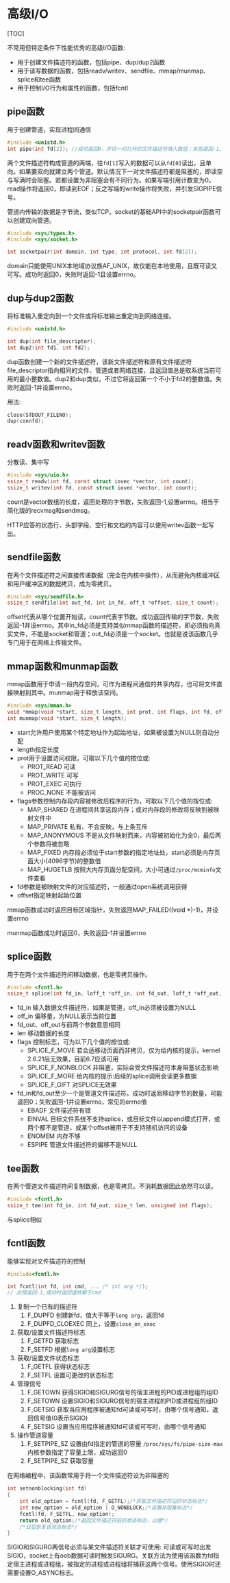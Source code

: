 # 高级I/O

[TOC]

不常用但特定条件下性能优秀的高级I/O函数:

- 用于创建文件描述符的函数，包括pipe、dup/dup2函数
- 用于读写数据的函数，包括readv/writev、sendfile、mmap/munmap、splice和tee函数
- 用于控制I/O行为和属性的函数，包括fcntl

## pipe函数

用于创建管道，实现进程间通信

```c
#include <unistd.h>
int pipe(int fd[2]); //成功返回0，并将一对打开的文件描述符填入数组；失败返回-1,设置errno
```

两个文件描述符构成管道的两端，往`fd[1]`写入的数据可以从`fd[0]`读出，且单向。如果要双向就建立两个管道。默认情况下一对文件描述符都是阻塞的，即读空与写满时会阻塞。若都设置为非阻塞会有不同行为。如果写端引用计数变为0，read操作将返回0，即读到EOF；反之写端的write操作将失败，并引发SIGPIPE信号。

管道内传输的数据是字节流，类似TCP。socket的基础API中的socketpair函数可以创建双向管道。

```c
#include <sys/types.h>
#include <sys/socket.h>

int socketpair(int domain, int type, int protocol, int fd[2]);
```

domain只能使用UNIX本地域协议族AF_UNIX，故仅能在本地使用，且既可读又可写。成功时返回0，失败时返回-1且设置errno。

## dup与dup2函数

将标准输入重定向到一个文件或将标准输出重定向到网络连接。

```c
#include <unistd.h>

int dup(int file_descriptor);
int dup2(int fd1, int fd2);
```

dup函数创建一个新的文件描述符，该新文件描述符和原有文件描述符file_descriptor指向相同的文件、管道或者网络连接，且返回值总是取系统当前可用的最小整数值。dup2和dup类似，不过它将返回第一个不小于fd2的整数值。失败时返回-1并设置errno。

用法:

```c
close(STDOUT_FILENO);
dup(connfd);
```

## readv函数和writev函数

分散读、集中写

```c
#include <sys/uio.h>
ssize_t readv(int fd, const struct iovec *vector, int count);
ssize_t writev(int fd, const struct iovec *vector, int count);
```

count是vector数组的长度，返回处理的字节数，失败返回-1,设置errno。相当于简化版的recvmsg和sendmsg。

HTTP应答的状态行、头部字段、空行和文档的内容可以使用writev函数一起写出。

## sendfile函数

在两个文件描述符之间直接传递数据（完全在内核中操作），从而避免内核缓冲区和用户缓冲区的数据拷贝，成为零拷贝。

```c
#include <sys/sendfile.h>
ssize_t sendfile(int out_fd, int in_fd, off_t *offset, size_t count);
```

offset代表从哪个位置开始读，count代表字节数。成功返回传输的字节数，失败返回-1并设errno。其中in_fd必须是支持类似mmap函数的描述符，即必须指向真实文件，不能是socket和管道；out_fd必须是一个socket。也就是说该函数几乎专门用于在网络上传输文件。

## mmap函数和munmap函数

mmap函数用于申请一段内存空间，可作为进程间通信的共享内存，也可将文件直接映射到其中。munmap用于释放该空间。

```c
#include <sys/mman.h>
void *mmap(void *start, size_t length, int prot, int flags, int fd, off_t offset_t);
int munmap(void *start, size_t length);
```

- start允许用户使用某个特定地址作为起始地址，如果被设置为NULL则自动分配
- length指定长度
- prot用于设置访问权限，可取以下几个值的按位或:
  - PROT_READ 可读
  - PROT_WRITE 可写
  - PROT_EXEC 可执行
  - PROC_NONE 不能被访问
- flags参数控制内存段内容被修改后程序的行为，可取以下几个值的按位或:
  - MAP_SHARED 在进程间共享这段内存；或对内存段的修改将反映到被映射文件中
  - MAP_PRIVATE 私有、不会反映，与上条互斥
  - MAP_ANONYMOUS 不是从文件映射而来，内容被初始化为全0，最后两个参数将被忽略
  - MAP_FIXED 内存段必须位于start参数的指定地址处，start必须是内存页面大小(4096字节)的整数倍
  - MAP_HUGETLB 按照大内存页面分配空间，大小可通过`/proc/mcminfo`文件查看
- fd参数是被映射文件的对应描述符，一般通过open系统调用获得
- offset指定映射起始位置

mmap函数成功时返回目标区域指针，失败返回MAP_FAILED((void *)-1)，并设置errno

munmap函数成功时返回0，失败返回-1并设置errno

## splice函数

用于在两个文件描述符间移动数据，也是零拷贝操作。

```c
#include <fcntl.h>
ssize_t splice(int fd_in, loff_t *off_in, int fd_out, loff_t *off_out, size_t len, unsigned int flags);
```

- fd_in 输入数据文件描述符，如果是管道，off_in必须被设置为NULL
- off_in 偏移量，为NULL表示当前位置
- fd_out、off_out与前两个参数意思相同
- len 移动数据的长度
- flags 控制标志，可为以下几个值的按位或:
  - SPLICE_F_MOVE 若合适移动页面而非拷贝，仅为给内核的提示，kernel 2.6.21后无效果，目前6.7应该可用
  - SPLICE_F_NONBLOCK 非阻塞，实际会受文件描述符本身阻塞状态影响
  - SPLICE_F_MORE 给内核的提示:后续的splice调用会读更多数据
  - SPLICE_F_GIFT 对SPLICE无效果
- fd_in和fd_out至少一个是管道文件描述符。成功时返回移动字节的数量，可能返回0；失败返回-1并设置errno，常见的errno值
  - EBADF 文件描述符有错
  - EINVAL 目标文件系统不支持splice，或目标文件以append模式打开，或两个都不是管道，或某个offset被用于不支持随机访问的设备
  - ENOMEM 内存不够
  - ESPIPE 管道文件描述符的偏移不是NULL

## tee函数

在两个管道文件描述符间复制数据，也是零拷贝。不消耗数据因此依然可以读。

```c
#include <fcntl.h>
ssize_t tee(int fd_in, int fd_out, size_t len, unsigned int flags);
```

与splice相似

## fcntl函数

能够实现对文件描述符的控制

```c
#include<fcntl.h>

int fcntl(int fd, int cmd, ... /* int arg */);
// 出错返回-1,成功时返回值依赖于cmd
```

1. 复制一个已有的描述符
   1. F_DUPFD 创建新fd，值大于等于`long arg`，返回fd
   2. F_DUPFD_CLOEXEC 同上，设置`close_on_exec`
2. 获取/设置文件描述符标志
   1. F_GETFD 获取标志
   2. F_SETFD 根据`long arg`设置标志
3. 获取/设置文件状态标志
   1. F_GETFL 获得状态标志
   2. F_SETFL 设置可更改的状态标志
4. 管理信号
   1. F_GETOWN 获得SIGIO和SIGURG信号的宿主进程的PID或进程组的组ID
   2. F_SETOWN 设置SIGIO和SIGURG信号的宿主进程的PID或进程组的组ID
   3. F_GETSIG 获取当应用程序被通知fd可读或可写时，由哪个信号通知，返回信号值(0表示SIGIO)
   4. F_SETSIG 设置当应用程序被通知fd可读或可写时，由哪个信号通知
5. 操作管道容量
   1. F_SETPIPE_SZ 设置由fd指定的管道的容量 `/proc/sys/fs/pipe-size-max`内核参数指定了容量上限，成功返回0
   2. F_SETPIPE_SZ 获取容量

在网络编程中，该函数常用于将一个文件描述符设为非阻塞的

```c
int setnonblocking(int fd)
{
    int old_option = fcntl(fd, F_GETFL);/*获取文件描述符旧的状态标志*/
    int new_option = old_option | O_NONBLOCK;/*设置非阻塞标志*/
    fcntl(fd, F_SETFL, new_option);
    return old_option;/*返回文件描述符旧的状态标志，以便*/
    /*日后恢复该状态标志*/
}
```

SIGIO和SIGURG两信号必须与某文件描述符关联才可使用: 可读或可写时出发SIGIO，socket上有oob数据可读时触发SIGURG。关联方法为使用该函数为fd指定宿主进程或进程组，被指定的进程或进程组将捕获这两个信号。使用SIGIO时还需要设置O_ASYNC标志。
